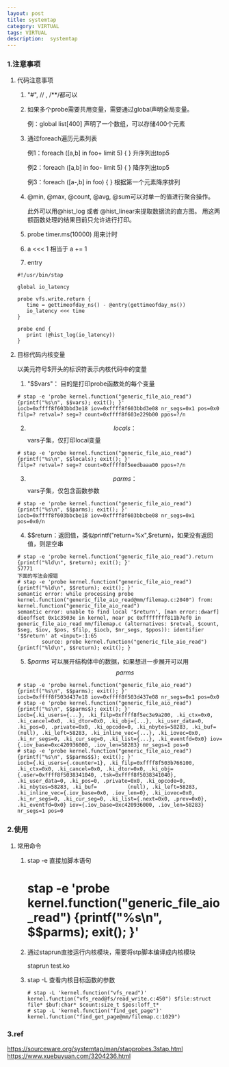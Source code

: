 ```yaml
---
layout: post
title: systemtap
category: VIRTUAL
tags: VIRTUAL
description:  systemtap
---
```


### 1.**注意事项**

1. 代码注意事项 

   1) "#", // , /**/都可以

   2) 如果多个probe需要共用变量，需要通过global声明全局变量。

      例：global list[400] 声明了一个数组，可以存储400个元素

   4) 通过foreach遍历元素列表

      例1：foreach ([a,b] in foo+ limit 5) { }   升序列出top5

      例2：foreach ([a,b] in foo- limit 5) { }   降序列出top5

      例3：foreach ([a-,b] in foo) { }  根据第一个元素降序排列

   5) @min, @max, @count, @avg, @sum可以对单一的值进行聚合操作。

      此外可以用@hist_log 或者 @hist_linear来提取数据流的直方图。
      用这两额函数处理的结果目前只允许进行打印。

   6) probe timer.ms(10000) 用来计时

   7) a <<< 1 相当于 a += 1

   8) entry
    ```
    #!/usr/bin/stap
    
    global io_latency
    
    probe vfs.write.return {
       time = gettimeofday_ns() - @entry(gettimeofday_ns())
       io_latency <<< time
    }
    
    probe end {
       print (@hist_log(io_latency))                                                                                                                                       
    }
    ```

2. 目标代码内核变量 

   以美元符号$开头的标识符表示内核代码中的变量

   1) "$$vars"：  目的是打印probe函数处的每个变量
    ```
    # stap -e 'probe kernel.function("generic_file_aio_read") {printf("%s\n", $$vars); exit(); }'
    iocb=0xffff8f603bbd3e18 iov=0xffff8f603bbd3e08 nr_segs=0x1 pos=0x0 filp=? retval=? seg=? count=0xffff8f603e229b00 ppos=?/n
    ```
   2) $$locals：$$vars子集，仅打印local变量
    ```
    # stap -e 'probe kernel.function("generic_file_aio_read") {printf("%s\n", $$locals); exit(); }'
    filp=? retval=? seg=? count=0xffff8f5eedbaaa00 ppos=?/n
    ```
   3) $$parms： $$vars子集，仅包含函数参数
    ```
    # stap -e 'probe kernel.function("generic_file_aio_read") {printf("%s\n", $$parms); exit(); }'
    iocb=0xffff8f603bbcbe18 iov=0xffff8f603bbcbe08 nr_segs=0x1 pos=0x0/n
    ```
   4) $$return：返回值，类似printf("return=%x",$return)，如果没有返回值，则是空串
    ```
    # stap -e 'probe kernel.function("generic_file_aio_read").return {printf("%ld\n", $return); exit(); }'
    57771
    下面的写法会报错
    # stap -e 'probe kernel.function("generic_file_aio_read") {printf("%ld\n", $$return); exit(); }'
    semantic error: while processing probe kernel.function("generic_file_aio_read@mm/filemap.c:2040") from: kernel.function("generic_file_aio_read")
    semantic error: unable to find local '$return', [man error::dwarf] dieoffset 0x1c3503e in kernel, near pc 0xffffffff811b7ef0 in generic_file_aio_read mm/filemap.c (alternatives: $retval, $count, $seg, $iov, $pos, $filp, $iocb, $nr_segs, $ppos)): identifier '$$return' at <input>:1:65
            source: probe kernel.function("generic_file_aio_read") {printf("%ld\n", $$return); exit(); }
    
    ```
   5) $$parms$  可以展开结构体中的数据，如果想进一步展开可以用$$parms$$
    ```
    # stap -e 'probe kernel.function("generic_file_aio_read") {printf("%s\n", $$parms); exit(); }'
    iocb=0xffff8f503d437e18 iov=0xffff8f503d437e08 nr_segs=0x1 pos=0x0
    # stap -e 'probe kernel.function("generic_file_aio_read") {printf("%s\n", $$parms$); exit(); }'
    iocb={.ki_users={...}, .ki_filp=0xffff8f5ec3e9a200, .ki_ctx=0x0, .ki_cancel=0x0, .ki_dtor=0x0, .ki_obj={...}, .ki_user_data=0, .ki_pos=0, .private=0x0, .ki_opcode=0, .ki_nbytes=58283, .ki_buf=          (null), .ki_left=58283, .ki_inline_vec={...}, .ki_iovec=0x0, .ki_nr_segs=0, .ki_cur_seg=0, .ki_list={...}, .ki_eventfd=0x0} iov={.iov_base=0xc420936000, .iov_len=58283} nr_segs=1 pos=0
    # stap -e 'probe kernel.function("generic_file_aio_read") {printf("%s\n", $$parms$$); exit(); }'
    iocb={.ki_users={.counter=1}, .ki_filp=0xffff8f503b766100, .ki_ctx=0x0, .ki_cancel=0x0, .ki_dtor=0x0, .ki_obj={.user=0xffff8f5038341040, .tsk=0xffff8f5038341040}, .ki_user_data=0, .ki_pos=0, .private=0x0, .ki_opcode=0, .ki_nbytes=58283, .ki_buf=          (null), .ki_left=58283, .ki_inline_vec={.iov_base=0x0, .iov_len=0}, .ki_iovec=0x0, .ki_nr_segs=0, .ki_cur_seg=0, .ki_list={.next=0x0, .prev=0x0}, .ki_eventfd=0x0} iov={.iov_base=0xc420936000, .iov_len=58283} nr_segs=1 pos=0
   ``` 

### 2.**使用**
1. 常用命令

    1) stap -e 直接加脚本语句 

        # stap -e 'probe kernel.function("generic_file_aio_read") {printf("%s\n", $$parms); exit(); }'

    2) 通过staprun直接运行内核模块，需要将stp脚本编译成内核模块

        staprun test.ko

    3) stap -L 查看内核目标函数的参数

         ```
         # stap -L 'kernel.function("vfs_read")'
         kernel.function("vfs_read@fs/read_write.c:450") $file:struct file* $buf:char* $count:size_t $pos:loff_t*
         # stap -L 'kernel.function("find_get_page")'
         kernel.function("find_get_page@mm/filemap.c:1029")

         ```
   

### 3.**ref**
  https://sourceware.org/systemtap/man/stapprobes.3stap.html
  https://www.xuebuyuan.com/3204236.html 

